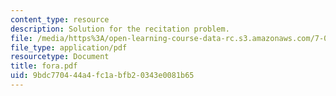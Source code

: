 ```yaml
---
content_type: resource
description: Solution for the recitation problem.
file: /media/https%3A/open-learning-course-data-rc.s3.amazonaws.com/7-012-introduction-to-biology-fall-2004/9bdc770444a4fc1abfb20343e0081b65_fora.pdf
file_type: application/pdf
resourcetype: Document
title: fora.pdf
uid: 9bdc7704-44a4-fc1a-bfb2-0343e0081b65
---
```

